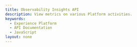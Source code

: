 ```yaml
---
title: Observability Insights API
description: View metrics on various Platform activities.
keywords: 
  - Experience Platform
  - API Documentation
  - JavaScript
layout: none
--- 
```

<RedoclyAPIBlock src="/swagger-specs/observability-insights.yaml"/>